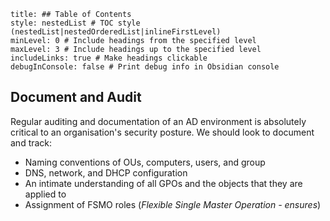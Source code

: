 ```table-of-contents
title: ## Table of Contents
style: nestedList # TOC style (nestedList|nestedOrderedList|inlineFirstLevel)
minLevel: 0 # Include headings from the specified level
maxLevel: 3 # Include headings up to the specified level
includeLinks: true # Make headings clickable
debugInConsole: false # Print debug info in Obsidian console
```
## Document and Audit
Regular auditing and documentation of an AD environment is absolutely critical to an organisation's security posture. We should look to document and track:
- Naming conventions of OUs, computers, users, and group
- DNS, network, and DHCP configuration
- An intimate understanding of all GPOs and the objects that they are applied to
- Assignment of FSMO roles (*Flexible Single Master Operation - ensures*)